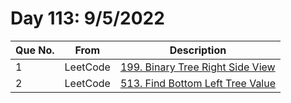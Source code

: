 # Day 113: 9/5/2022

| Que No. | From | Description |
| --- | --- | --- |
| 1 | LeetCode | [199. Binary Tree Right Side View](https://leetcode.com/problems/binary-tree-right-side-view/) |
| 2 | LeetCode | [513. Find Bottom Left Tree Value](https://leetcode.com/problems/find-bottom-left-tree-value/) |
